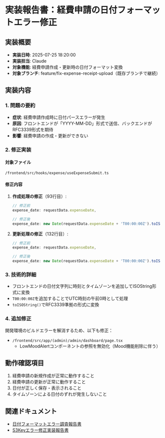 # 実装報告書：経費申請の日付フォーマットエラー修正

## 実装概要
- **実装日時**: 2025-07-25 18:20:00
- **実装担当**: Claude
- **対象機能**: 経費申請作成・更新時の日付フォーマット変換
- **対象ブランチ**: feature/fix-expense-receipt-upload（既存ブランチで継続）

## 実装内容

### 1. 問題の要約
- **症状**: 経費申請作成時に日付パースエラーが発生
- **原因**: フロントエンドが「YYYY-MM-DD」形式で送信、バックエンドがRFC3339形式を期待
- **影響**: 経費申請の作成・更新ができない

### 2. 修正実装

#### 対象ファイル
`/frontend/src/hooks/expense/useExpenseSubmit.ts`

#### 修正内容
1. **作成処理の修正**（93行目）:
   ```typescript
   // 修正前
   expense_date: requestData.expenseDate,
   
   // 修正後
   expense_date: new Date(requestData.expenseDate + 'T00:00:00Z').toISOString(),
   ```

2. **更新処理の修正**（132行目）:
   ```typescript
   // 修正前
   expense_date: requestData.expenseDate,
   
   // 修正後
   expense_date: new Date(requestData.expenseDate + 'T00:00:00Z').toISOString(),
   ```

### 3. 技術的詳細
- フロントエンドの日付文字列に時刻とタイムゾーンを追加してISOString形式に変換
- `T00:00:00Z`を追加することでUTC時刻の午前0時として処理
- `toISOString()`でRFC3339準拠の形式に変換

### 4. 追加修正
開発環境のビルドエラーを解消するため、以下も修正：
- `/frontend/src/app/(admin)/admin/dashboard/page.tsx`
  - LowMoodAlertコンポーネントの参照を無効化（Mood機能削除に伴う）

## 動作確認項目
1. 経費申請の新規作成が正常に動作すること
2. 経費申請の更新が正常に動作すること
3. 日付が正しく保存・表示されること
4. タイムゾーンによる日付のずれが発生しないこと

## 関連ドキュメント
- [日付フォーマットエラー調査報告書](../investigate/investigate_20250725_181500.md)
- [S3Keyエラー修正実装報告書](./implement_20250724_120000.md)